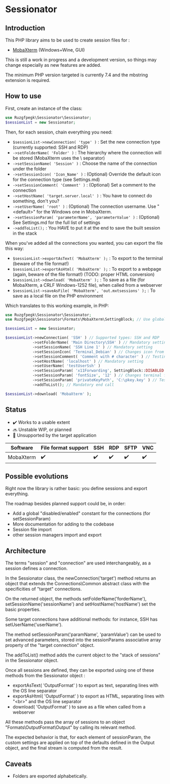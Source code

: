 # Sessionator


## Introduction

This PHP library aims to be used to create session files for :
* [MobaXterm](https://mobaxterm.mobatek.net/) (Windows+Wine, GUI)

This is still a work in progress and a development version, so things may change especially as new features are added.

The minimum PHP version targeted is currently 7.4 and the mbstring extension is required.

## How to use

First, create an instance of the class:

```php
use Ruzgfpegk\Sessionator\Sessionator;
$sessionList = new Sessionator;
```

Then, for each session, chain everything you need:

* `$sessionList->newConnection( 'type' )` : Set the new connection type (currently supported: SSH and RDP)
* `->setFolderName( 'Folder' )` : The hierarchy where the connection will be stored (MobaXterm uses the \ separator)
* `->setSessionName( 'Session' )` : Choose the name of the connection under the folder
* `->setSessionIcon( 'Icon_Name' )` : (Optional) Override the default icon for the connection type (see Settings.md)
* `->setSessionComment( 'Comment' )` : (Optional) Set a comment to the connection
* `->setHostName( 'target.server.local' )` : You have to connect do something, don't you?
* `->setUserName( 'root' )` : (Optional) The connection username. Use "\<default\>" for the Windows one in MobaXterm.
* `->setSessionParam( 'parameterName', 'parameterValue' )` : (Optional) See Settings.md for the full list of settings
* `->addToList();` : You HAVE to put it at the end to save the built session in the stack

When you've added all the connections you wanted, you can export the file this way:

* `$sessionList->exportAsText( 'MobaXterm' );` : To export to the terminal (beware of the file format!)
* `$sessionList->exportAsHtml( 'MobaXterm' );` : To export to a webpage (again, beware of the file format!) (TODO:
  proper HTML conversion)
* `$sessionList->download( 'MobaXterm' );` : To save as a file (for MobaXterm, a CRLF Windows-1252 file), when called
  from a webserver
* `$sessionList->saveAsFile( 'MobaXterm', 'out.mxtsessions' );` : To save as a local file on the PHP environment

Which translates to this working example, in PHP:

```php
use Ruzgfpegk\Sessionator\Sessionator;
use Ruzgfpegk\Sessionator\Formats\MobaXterm\SettingBlock; // Use global MobaXterm format constants

$sessionList = new Sessionator;

$sessionList->newConnection( 'SSH' ) // Supported types: SSH and RDP
            ->setFolderName( 'Main Directory\SSH' ) // Mandatory setting
            ->setSessionName( 'SSH Line 1' ) // Mandatory setting
            ->setSessionIcon( 'Terminal_Debian' ) // Changes icon from default SSH 109 to 149
            ->setSessionComment( 'Comment with # character' ) // Testing the "#" replacement
            ->setHostName( 'localhost' ) // Mandatory setting
            ->setUserName( 'testUserSsh' )
            ->setSessionParam( 'x11Forwarding', SettingBlock::DISABLED ) // Changes index 5 from -1 to 0
            ->setSessionParam( 'fontSize', '12' ) // Changes terminal font size (index 1) from 10 to 12
            ->setSessionParam( 'privateKeyPath', 'C:\pkey.key' ) // Testing the "C:\" replacement
            ->addToList(); // Mandatory end call

$sessionList->download( 'MobaXterm' );
```


## Status

* :heavy_check_mark: Works to a usable extent
* :soon: Unstable WIP, or planned
* :no_entry_sign: Unsupported by the target application

| Software  | File format support | SSH                | RDP                | SFTP               | VNC                |
|-----------|---------------------|--------------------|--------------------|--------------------|--------------------|
| MobaXterm | :heavy_check_mark:  | :heavy_check_mark: | :heavy_check_mark: | :heavy_check_mark: | :heavy_check_mark: |


## Possible evolutions

Right now the library is rather basic: you define sessions and export everything.

The roadmap besides planned support could be, in order:

* Add a global "disabled/enabled" constant for the connections (for setSessionParam)
* More documentation for adding to the codebase
* Session file import
* other session managers import and export

## Architecture

The terms "session" and "connection" are used interchangeably, as a session defines a connection.

In the Sessionator class, the newConnection('target') method returns an object that extends the Connections\Common
abstract class with the specificities of "target" connections.

On the returned object, the methods setFolderName('forderName'), setSessionName('sessionName')
and setHostName('hostName') set the basic properties.

Some target connections have additional methods: for instance, SSH has setUserName('userName').

The method setSessionParam('paramName', 'paramValue') can be used to set advanced parameters, stored into the
sessionParams associative array property of the "target connection" object.

The addToList() method adds the current object to the "stack of sessions" in the Sessionator object.

Once all sessions are defined, they can be exported using one of these methods from the Sessionator object :
* exportAsText( 'OutputFormat' ) to export as text, separating lines with the OS line separator
* exportAsHtml( 'OutputFormat' ) to export as HTML, separating lines with "\<br\>" and the OS line separator
* download( 'OutputFormat' ) to save as a file when called from a webserver

All these methods pass the array of sessions to an object "Formats\OutputFormat\Output" by calling its relevant method.

The expected behavior is that, for each element of sessionParam, the custom settings are applied on top of the defaults
defined in the Output object, and the final stream is computed from the result.


## Caveats

* Folders are exported alphabetically.

